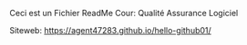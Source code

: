Ceci est un Fichier ReadMe
Cour: Qualité Assurance Logiciel

Siteweb: https://agent47283.github.io/hello-github01/

